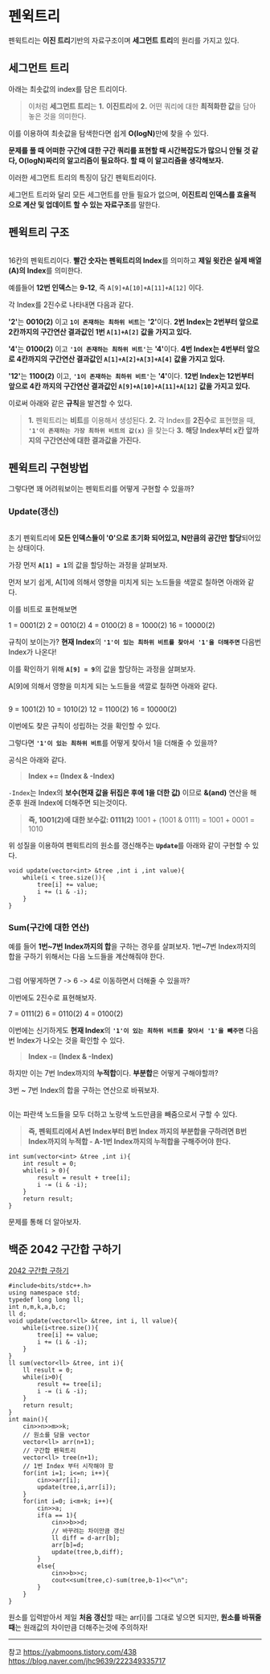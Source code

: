 <h1 id="펜윅트리">펜윅트리</h1>
<p>펜윅트리는 <strong>이진 트리</strong>기반의 자료구조이며 <strong>세그먼트 트리</strong>의 원리를 가지고 있다.</p>
<h2 id="세그먼트-트리">세그먼트 트리</h2>
<p>아래는 최솟값의 index를 담은 트리이다.
<img alt="" src="https://velog.velcdn.com/images/gmltn9233/post/ef79f2e7-55af-4069-8499-2dd9511d3300/image.png" /></p>
<blockquote>
<p>이처럼 <strong>세그먼트 트리</strong>는 
<strong>1.</strong> <strong>이진트리</strong>에
<strong>2.</strong> 어떤 쿼리에 대한 <strong>최적화한 값</strong>을 담아놓은 것을 의미한다.</p>
</blockquote>
<p>이를 이용하여 최솟값을 탐색한다면 쉽게 <strong>O(logN)</strong>만에 찾을 수 있다.</p>
<p><strong>문제를 풀 때 어떠한 구간에 대한 구간 쿼리를 표현할 때 시간복잡도가 많으니 안될 것 같다, O(logN)짜리의 알고리즘이 필요하다. 할 때 이 알고리즘을 생각해보자.</strong></p>
<p>이러한 세그먼트 트리의 특징이 담긴 펜윅트리이다.
<img alt="" src="https://velog.velcdn.com/images/gmltn9233/post/6182a23e-73d1-4d99-95b8-44906c722076/image.png" /></p>
<p>세그먼트 트리와 달리 모든 세그먼트를 만들 필요가 없으며, <strong>이진트리 인덱스를 효율적으로 계산 및 업데이트 할 수 있는 자료구조</strong>를 말한다.</p>
<h2 id="펜윅트리-구조">펜윅트리 구조</h2>
<p><img alt="" src="https://velog.velcdn.com/images/gmltn9233/post/ed374358-6522-43af-b4a9-6eea417b6205/image.png" /></p>
<p>16칸의 펜윅트리이다. 
<strong>빨간 숫자는 펜윅트리의 Index</strong>를 의미하고 <strong>제일 윗칸은 실제 배열(A)의 Index</strong>를 의미한다.</p>
<p>예를들어 <strong>12번 인덱스</strong>는 <strong>9-12</strong>, 즉 <code>A[9]+A[10]+A[11]+A[12]</code> 이다.</p>
<p>각 Index를 2진수로 나타내면 다음과 같다.
<img alt="" src="https://velog.velcdn.com/images/gmltn9233/post/80a8d466-164d-4851-a172-4197f63e7162/image.png" /></p>
<p><strong>'2'</strong>는 <strong>0010(2)</strong> 이고 <strong><code>1이 존재하는 최하위 비트</code></strong>는 <strong>'2'</strong>이다. <strong>2번 Index는 2번부터 앞으로 2칸까지의 구간연산 결과값인 1번 <code>A[1]+A[2]</code> 값을 가지고 있다.</strong></p>
<p><strong>'4'</strong>는 <strong>0100(2)</strong> 이고 <strong><code>'1이 존재하는 최하위 비트'</code></strong>는 <strong>'4'</strong>이다. <strong>4번 Index는 4번부터 앞으로 4칸까지의 구간연산 결과값인 <code>A[1]+A[2]+A[3]+A[4]</code> 값을 가지고 있다.</strong></p>
<p><strong>'12'</strong>는 <strong>1100(2)</strong> 이고, <strong><code>'1이 존재하는 최하위 비트'</code></strong>는 <strong>'4'</strong>이다. <strong>12번 Index는 12번부터 앞으로 4칸 까지의 구간연산 결과값인 <code>A[9]+A[10]+A[11]+A[12]</code> 값을 가지고 있다.</strong></p>
<p>이로써 아래와 같은 <strong>규칙</strong>을 발견할 수 있다.</p>
<blockquote>
<p><strong>1.</strong> 펜윅트리는 <strong>비트</strong>를 이용해서 생성된다.
<strong>2.</strong> 각 Index를 <strong>2진수</strong>로 표현했을 때, <strong><code>'1'이 존재하는 가장 최하위 비트의 값(x)</code></strong> 을 찾는다
<strong>3.</strong> <strong>해당 Index부터 x칸 앞까지의 구간연산에 대한 결과값을 가진다.</strong></p>
</blockquote>
<h2 id="펜윅트리-구현방법">펜윅트리 구현방법</h2>
<p>그렇다면 꽤 어려워보이는 펜윅트리를 어떻게 구현할 수 있을까?</p>
<h3 id="update갱신">Update(갱신)</h3>
<p><img alt="" src="https://velog.velcdn.com/images/gmltn9233/post/576d1bd1-3d6b-4b0b-81e3-09b3fc7cb438/image.png" /></p>
<p>초기 펜윅트리에 <strong>모든 인덱스들이 '0'으로 초기화 되어있고, N만큼의 공간만 할당</strong>되어있는 상태이다.</p>
<p>가장 먼저 <strong><code>A[1] = 1</code></strong>의 값을 할당하는 과정을 살펴보자.</p>
<p>먼저 보기 쉽게, A[1]에 의해서 영향을 미치게 되는 노드들을 색깔로 칠하면 아래와 같다.
<img alt="" src="https://velog.velcdn.com/images/gmltn9233/post/e362389b-f25a-486e-8da2-e1198842058d/image.png" /></p>
<p>이를 비트로 표현해보면</p>
<p>1 = 0001(2)
2 = 0010(2)
4 = 0100(2)
8 = 1000(2)
16 = 10000(2)</p>
<p>규칙이 보이는가?
<strong>현재 Index</strong>의 <strong><code>'1'이 있는 최하위 비트를 찾아서 '1'을 더해주면</code></strong> 다음번 Index가 나온다!</p>
<p>이를 확인하기 위해 <strong><code>A[9] = 9</code></strong>의 값을 할당하는 과정을 살펴보자.</p>
<p>A[9]에 의해서 영향을 미치게 되는 노드들을 색깔로 칠하면 아래와 같다.</p>
<p><img alt="" src="https://velog.velcdn.com/images/gmltn9233/post/ecd9f3f8-59cf-4ac1-82ba-05a57d5b8e0a/image.png" /></p>
<p>9 = 1001(2)
10 = 1010(2)
12 = 1100(2)
16 = 10000(2)</p>
<p>이번에도 찾은 규칙이 성립하는 것을 확인할 수 있다.</p>
<p>그렇다면 <strong><code>'1'이 있는 최하위 비트</code></strong>를 어떻게 찾아서 1을 더해줄 수 있을까?</p>
<p>공식은 아래와 같다.</p>
<blockquote>
<p><strong>Index += (Index &amp; -Index)</strong></p>
</blockquote>
<p><code>-Index</code>는 Index의 <strong>보수(현재 값을 뒤집은 후에 1을 더한 값)</strong> 이므로 <strong>&amp;(and)</strong> 연산을 해준후 원래 Index에 더해주면 되는것이다.</p>
<blockquote>
<p><strong>즉, 1001(2)에 대한 보수값: 0111(2)</strong>
1001 + (1001 &amp; 0111) = 1001 + 0001 = 1010</p>
</blockquote>
<p>위 성질을 이용하여 펜윅트리의 원소를 갱신해주는 <strong><code>Update</code></strong>를 아래와 같이 구현할 수 있다.</p>
<pre><code class="language-c">void update(vector&lt;int&gt; &amp;tree ,int i ,int value){
    while(i &lt; tree.size()){
        tree[i] += value;
        i += (i &amp; -i);
    }
}</code></pre>
<h3 id="sum구간에-대한-연산">Sum(구간에 대한 연산)</h3>
<p>예를 들어 <strong>1번~7번 Index까지의 합</strong>을 구하는 경우를 살펴보자.
1번~7번 Index까지의 합을 구하기 위해서는 다음 노드들을 계산해줘야 한다.</p>
<p><img alt="" src="https://velog.velcdn.com/images/gmltn9233/post/77ef373a-b9a4-48e6-9d67-740fb83f94bf/image.png" /></p>
<p>그럼 어떻게하면 7 -&gt; 6 -&gt; 4로 이동하면서 더해줄 수 있을까?</p>
<p>이번에도 2진수로 표현해보자.</p>
<p>7 = 0111(2)
6 = 0110(2)
4 = 0100(2)</p>
<p>이번에는 신기하게도 <strong>현재 Index</strong>의 <strong><code>'1'이 있는 최하위 비트를 찾아서 '1'을 빼주면</code></strong> 다음번 Index가 나오는 것을 확인할 수 있다. </p>
<blockquote>
<p><strong>Index -= (Index &amp; -Index)</strong></p>
</blockquote>
<p>하지만 이는 7번 Index까지의 <strong>누적합</strong>이다.
<strong>부분합</strong>은 어떻게 구해야할까?</p>
<p>3번 ~ 7번 Index의 합을 구하는 연산으로 바꿔보자.</p>
<p><img alt="" src="https://velog.velcdn.com/images/gmltn9233/post/7c7cde07-bfc9-43d6-aff3-5bb743e49f1f/image.png" /></p>
<p>이는 파란색 노드들을 모두 더하고 노랑색 노드만큼을 빼줌으로서 구할 수 있다.</p>
<blockquote>
<p><strong>즉, 펜윅트리에서 A번 Index부터 B번 Index 까지의 부분합을 구하려면 B번 Index까지의 누적합 - A-1번 Index까지의 누적합을 구해주어야 한다.</strong> </p>
</blockquote>
<pre><code class="language-c">int sum(vector&lt;int&gt; &amp;tree ,int i){
    int result = 0;
    while(i &gt; 0){
        result = result + tree[i];
        i -= (i &amp; -i);
    }
    return result;
}</code></pre>
<p>문제를 통해 더 알아보자.</p>
<h2 id="백준-2042-구간합-구하기">백준 2042 구간합 구하기</h2>
<p><a href="https://www.acmicpc.net/problem/2042">2042 구간합 구하기</a></p>
<pre><code class="language-c">#include&lt;bits/stdc++.h&gt; 
using namespace std;
typedef long long ll;
int n,m,k,a,b,c;
ll d;
void update(vector&lt;ll&gt; &amp;tree, int i, ll value){
    while(i&lt;tree.size()){
        tree[i] += value;
        i += (i &amp; -i);
    }
}
ll sum(vector&lt;ll&gt; &amp;tree, int i){
    ll result = 0;
    while(i&gt;0){
        result += tree[i];
        i -= (i &amp; -i);
    }
    return result;
}
int main(){
    cin&gt;&gt;n&gt;&gt;m&gt;&gt;k;
    // 원소를 담을 vector
    vector&lt;ll&gt; arr(n+1);
    // 구간합 펜윅트리 
    vector&lt;ll&gt; tree(n+1);
    // 1번 Index 부터 시작해야 함 
    for(int i=1; i&lt;=n; i++){
        cin&gt;&gt;arr[i];
        update(tree,i,arr[i]);
    }
    for(int i=0; i&lt;m+k; i++){
        cin&gt;&gt;a;
        if(a == 1){
            cin&gt;&gt;b&gt;&gt;d; 
            // 바꾸려는 차이만큼 갱신 
            ll diff = d-arr[b];
            arr[b]=d;
            update(tree,b,diff);
        }
        else{
            cin&gt;&gt;b&gt;&gt;c;
            cout&lt;&lt;sum(tree,c)-sum(tree,b-1)&lt;&lt;&quot;\n&quot;;
        }
    }
}</code></pre>
<p>원소를 입력받아서 제일 <strong>처음 갱신</strong>할 때는 arr[i]를 그대로 넣으면 되지만, <strong>원소를 바꿔줄때</strong>는 원래값의 차이만큼 더해주는것에 주의하자!</p>
<hr />
<p>참고
<a href="https://yabmoons.tistory.com/438">https://yabmoons.tistory.com/438</a>
<a href="https://blog.naver.com/jhc9639/222349335717">https://blog.naver.com/jhc9639/222349335717</a></p>